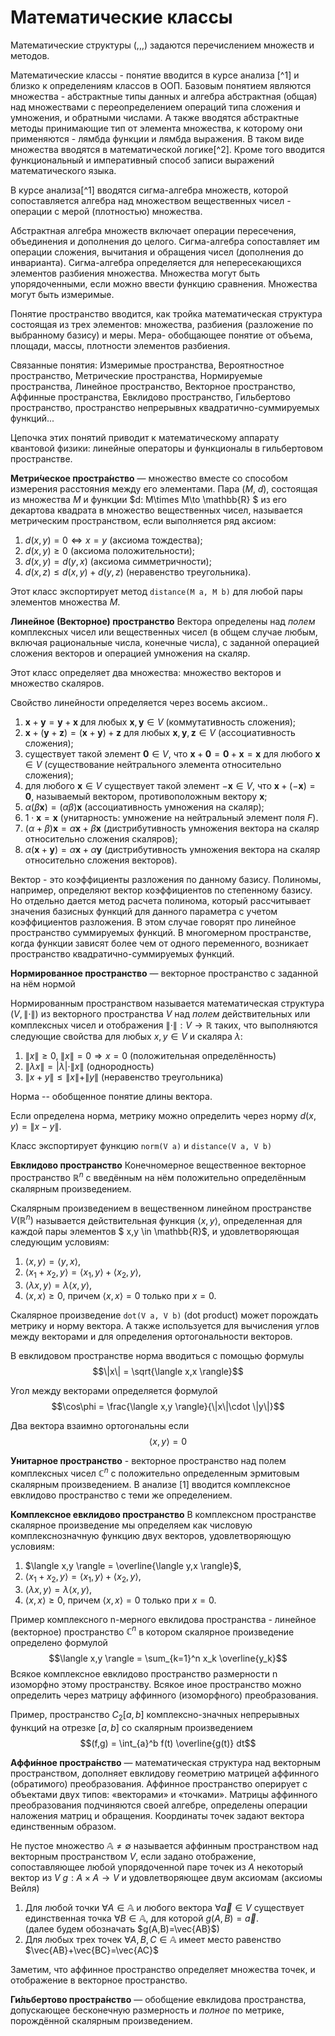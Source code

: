 # Математические классы #

Математические структуры (,,,) задаются перечислением множеств и методов.

Математические классы - понятие вводится в курсе анализа [^1] и близко к определениям классов в ООП. Базовым понятием являются множества - абстрактные типы данных и алгебра абстрактная (общая) над множествами с переопределением операций типа сложения и умножения, и обратными числами. А также вводятся абстрактные методы принимающие тип от элемента множества, к которому они применяются - лямбда функции и лямбда выражения. В таком виде множества вводятся в математической логике[^2]. Кроме того вводится функциональный и императивный способ записи выражений математического языка.

В курсе анализа[^1] вводятся сигма-алгебра множеств, которой сопоставляется алгебра над множеством вещественных чисел - операции с мерой (плотностью) множества.

Абстрактная алгебра множеств включает операции пересечения, объединения и дополнения до целого. Сигма-алгебра сопоставляет им операции сложения, вычитания и обращения чисел (дополнения до инварианта). Сигма-алгебра определяется для непересекающихся элементов разбиения множества. Множества могут быть упорядоченными, если можно ввести функцию сравнения. Множества могут быть измеримые. 

Понятие пространство вводится, как тройка математическая структура состоящая из трех элементов: множества, разбиения (разложение по выбранному базису) и меры. Мера- обобщающее понятие от объема, площади, массы, плотности элементов разбиения. 

Связанные понятия:
Измеримые пространства, Вероятностное пространство, Метрические пространства, Нормируемые пространства, Линейное пространство, Векторное пространство, Аффинные пространства, Евклидово пространство, Гильбертово пространство, пространство непрерывных квадратично-суммируемых функций... 

Цепочка этих понятий приводит к математическому аппарату квантовой физики: линейные операторы и функционалы в гильбертовом пространстве.

**Метри́ческое простра́нство** — множество вместе со способом измерения расстояния между его элементами. 
Пара $(M,\;d)$, состоящая из множества $M$ и функции 
$d: M\times M\to \mathbb{R} $ из его декартова квадрата в множество вещественных чисел, называется метрическим пространством, если выполняется ряд аксиом:
1. $d(x,y)=0\Leftrightarrow x=y$ (аксиома тождества);
2. $d(x,y)\geqslant 0$ (аксиома положительности);
3. $d(x,y)=d(y,x)$ (аксиома симметричности);
4. $d(x,z)\leqslant d(x,y)+d(y,z)$ (неравенство треугольника).

Этот класс экспортирует метод `distance(M a, M b)` для любой пары элементов множества $M$.

**Линейное (Векторное) пространство** 
Вектора определены над _полем_ комплексных чисел или вещественных чисел (в общем случае любым, включая рациональные числа, конечные числа), с заданной операцией сложения векторов и операцией умножения на скаляр. 

Этот класс определяет два множества: множество векторов и множество скаляров. 

Свойство линейности определяется через восемь аксиом..
1. $\mathbf{x} +\mathbf{y} =\mathbf{y} +\mathbf{x}$ для любых 
$\mathbf{x} ,\mathbf{y} \in V$ (коммутативность сложения);
2. $\mathbf{x} +(\mathbf{y} +\mathbf{z})=(\mathbf{x} +\mathbf{y})+\mathbf{z}$ для любых 
$\mathbf{x} ,\mathbf{y} ,\mathbf{z} \in V$ (ассоциативность сложения);
3. существует такой элемент $\mathbf{0} \in V$, что 
$\mathbf{x} +\mathbf{0} =\mathbf{0} +\mathbf{x} =\mathbf{x}$ для любого 
$\mathbf{x} \in V$ (существование нейтрального элемента относительно сложения);
4. для любого $\mathbf{x} \in V$ существует такой элемент 
$-\mathbf {x} \in V$, что 
$\mathbf{x} +(-\mathbf{x})=\mathbf{0}$, называемый вектором, 
противоположным вектору $\mathbf{x}$;
5. $\alpha (\beta \mathbf{x} )=(\alpha \beta )\mathbf{x}$ (ассоциативность умножения на скаляр);
6. $1\cdot \mathbf{x} =\mathbf{x}$ (унитарность: умножение на нейтральный элемент поля $F$).
7. $(\alpha +\beta )\mathbf{x} =\alpha \mathbf{x} +\beta \mathbf{x}$ (дистрибутивность умножения вектора на скаляр относительно сложения скаляров);
8. $\alpha (\mathbf{x} +\mathbf{y} )=\alpha \mathbf{x} +\alpha \mathbf{y}$ (дистрибутивность умножения вектора на скаляр относительно сложения векторов).

Вектор - это коэффициенты разложения по данному базису. Полиномы, например, определяют вектор коэффициентов по степенному базису. Но отдельно дается метод расчета полинома, который рассчитывает значения базисных функций для данного параметра с учетом коэффициентов разложения. В этом случае говорят про линейное пространство суммируемых функций. В многомерном пространстве, когда функции зависят более чем от одного переменного, возникает пространство квадратично-суммируемых функций. 

**Нормированное пространство** — векторное пространство с заданной на нём нормой

Нормированным пространством называется математическая структура $(V,\|\cdot \|)$ из векторного пространства $V$ над _полем_ действительных или комплексных чисел и отображения 
$\|\cdot \|: V\to \mathbb{R}$ таких, что выполняются следующие свойства для любых 
$x,y\in V$ и скаляра $\lambda$:
1. $\|x\|\geqslant 0,\;\|x\|=0\Rightarrow x=0$ (положительная определённость)
2. $\|\lambda x\|=|\lambda |\cdot \|x\|$ (однородность)
3. $\|x+y\|\leqslant \|x\|+\|y\|$ (неравенство треугольника) 

Норма -- обобщенное понятие длины вектора.

Если определена норма, метрику можно определить через норму $d(x,y)=\|x-y\|$.

Класс экспортирует функцию `norm(V a)` и `distance(V a, V b)`

**Евклидово пространство**
Конечномерное вещественное векторное пространство $\mathbb{R}^{n}$ с введённым на нём положительно определённым скалярным произведением.

Скалярным произведением в вещественном линейном пространстве $V(\mathbb{R}^n)$ называется действительная функция $\langle x,y \rangle$, определенная для каждой пары элементов 
$ x,y \in \mathbb{R}$, и удовлетворяющая следующим условиям:
1. $\langle x,y \rangle = \langle y,x \rangle$,
2. $\langle x_1 + x_2, y \rangle = \langle x_1, y \rangle + \langle x_2, y \rangle$,
3. $\langle \lambda x,y \rangle = \lambda \langle x,y \rangle$,
4. $\langle x,x \rangle \geqslant 0$, причем $\langle x,x \rangle=0$ только при $x=0$.

Скалярное произведение `dot(V a, V b)` (dot product) может порождать метрику и норму вектора. А также используется для вычисления углов между векторами и для определения ортогональности векторов. 

В евклидовом пространстве норма вводиться с помощью формулы
$$\|x\| = \sqrt{\langle x,x \rangle}$$

Угол между векторами определяется формулой
$$\cos\phi = \frac{\langle x,y \rangle}{\|x\|\cdot \|y\|}$$

Два вектора взаимно ортогональны если 
$$\langle x, y \rangle = 0$$

**Унитарное пространство** - векторное пространство над полем комплексных чисел  $\mathbb{C}^{n}$ с положительно определенным эрмитовым скалярным произведением. В анализе [1] вводится комплексное евклидово пространство с теми же определением.

**Комплексное евклидово пространство**
В комплексном пространстве скалярное произведение мы определяем как числовую комплекснозначную функцию двух векторов, удовлетворяющую условиям:
1. $\langle x,y \rangle = \overline{\langle y,x \rangle}$,
2. $\langle x_1 + x_2, y \rangle = \langle x_1, y \rangle + \langle x_2, y \rangle$,
3. $\langle \lambda x,y \rangle = \lambda \langle x,y \rangle$,
4. $\langle x,x \rangle \geqslant 0$, причем $\langle x,x \rangle=0$ только при $x=0$.

Пример комплексного n-мерного евклидова пространства - линейное (векторное) пространство $\mathbb{C}^n$ в котором скалярное произведение определено формулой
$$\langle x,y \rangle = \sum_{k=1}^n x_k \overline{y_k}$$
Всякое комплексное евклидово пространство размерности n изоморфно этому пространству. Всякое иное пространство можно определить через матрицу аффинного (изоморфного) преобразования. 

Пример, пространство $С_2[a,b]$ комплексно-значных непрерывных функций на отрезке $[a,b]$ со скалярным произведением 
$$(f,g) = \int_{a}^b f(t) \overline{g(t)} dt$$


**Аффи́нное простра́нство** — математическая структура над векторным пространством, дополняет евклидову геометрию матрицей аффинного (обратимого) преобразования. Аффинное пространство оперирует с объектами двух типов: «векторами» и «точками». Матрицы аффинного преобразования подчиняются своей алгебре, определены операции наложения матриц и обращения. Координаты точек задают вектора единственным образом. 

Не пустое множество $\mathbb{A} \neq \emptyset$ называется аффинным пространством над векторным пространством $V$, если задано отображение, сопоставляющее любой упорядоченной паре точек из $A$ некоторый вектор из $V$ $g: A \times A \to V$ и удовлетворяющее двум аксиомам (аксиомы Вейля)
1. Для любой точки $\forall A \in \mathbb{A}$ и любого вектора $\forall \vec{a} \in V$ существует единственная точка $\forall B \in \mathbb{A}$, для которой $g(A,B) = \vec{a}$.\
(далее будем обозначать $g(A,B)=\vec{AB}$)
2. Для любых трех точек $\forall A,B,C \in \mathbb{A}$ имеет место равенство $\vec{AB}+\vec{BC}=\vec{AC}$

Заметим, что аффинное пространство определяет множества точек, и отображение в векторное пространство. 

**Ги́льбертово простра́нство** — обобщение евклидова пространства, допускающее бесконечную размерность и _полное_ по метрике, порождённой скалярным произведением. 

